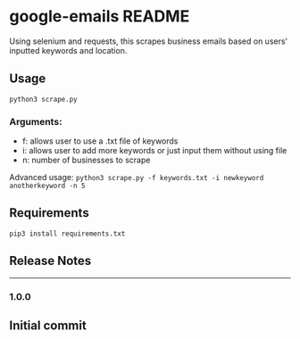 # google-emails README

Using selenium and requests, this scrapes business emails based on users' inputted keywords and location.

## Usage

`python3 scrape.py`
<h3>Arguments:</h3>

* f: allows user to use a .txt file of keywords
* i: allows user to add more keywords or just input them without using file
* n: number of businesses to scrape

Advanced usage: `python3 scrape.py -f keywords.txt -i newkeyword anotherkeyword -n 5`

## Requirements

`pip3 install requirements.txt`

## Release Notes
---
### 1.0.0

Initial commit
---

